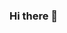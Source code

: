### Hi there 👋

<!--
**nandanaharilal/nandanaharilal** is a ✨ _special_ ✨ repository because its `README.md` (this file) appears on your GitHub profile.

Here are some ideas to get you started:

- 🔭 I’m currently studying on college of engineering cherthala.
- 🌱 I’m currently learning computer science
- 👯 I’m looking to collaborate with github
- 🤔 I’m looking for help with company faculty
- 💬 Ask me about ...
- 📫 How to reach me: github profile
- 😄 Pronouns: ...
- ⚡ Fun fact: ...
-->
